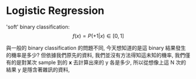 # Logistic Regression

'soft' binary classification:
$$f(x) = P(+1|x) \in [0, 1]$$

與一般的 binary classification 的問題不同, 今天想知道的是這 binary 結果發生的機率是多少? 但依據我們原先的資料, 我們並沒有方法得知這未知的機率, 我們僅有的是對某次 sample 到的 **x** 去計算出來的 y 各是多少, 所以從想像上這 N 次的結果 y 是隱含著雜訊的資料,